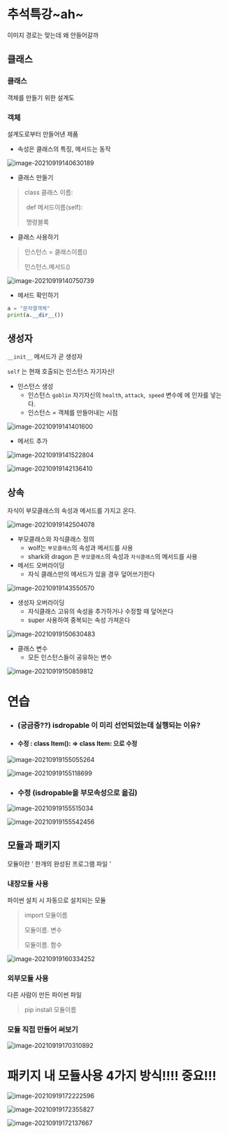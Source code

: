 # 추석특강~ah~

이미지 경로는 맞는데 왜 안들어갈까

## 클래스

### 클래스

객체를 만들기 위한 설계도

### 객체

설계도로부터 만들어낸 제품

- 속성은 클래스의 특징, 메서드는 동작

![image-20210919140630189](images/image-20210919140630189.png)

- 클래스 만들기

> class 클래스 이름:
>
> ​	def 메서드이름(self):
>
> ​			명령블록

- 클래스 사용하기

> 인스턴스 = 클래스이름()
>
> 인스턴스.메서드()

![image-20210919140750739](images/image-20210919140750739.png)

- 메서드 확인하기

```python
a = "문자열객체"
print(a.__dir__())
```



## 생성자

`__init__` 메서드가 곧 생성자

`self` 는 현재 호출되는 인스턴스 자기자신!

- 인스턴스 생성
  - 인스턴스 `goblin` 자기자신의 `health`, `attack`,` speed` 변수에 에 인자를 넣는다.
  - 인스턴스 = 객체를 만들어내는 시점

![image-20210919141401600](images/image-20210919141401600.png)

- 메서드 추가

![image-20210919141522804](images/image-20210919141522804.png)

![image-20210919142136410](images/image-20210919142136410.png)



## 상속

자식이 부모클래스의 속성과 메서드를 가지고 온다.

![image-20210919142504078](images/image-20210919142504078.png)

- 부모클래스와 자식클래스 정의
  - wolf는 `부모클래스`의 속성과 메서드를 사용
  - shark와 dragon 은 `부모클래스`의 속성과 `자식클래스`의 메서드를 사용
- 메서드 오버라이딩
  - 자식 클래스만의 메서드가 있을 경우 덮어쓰기한다

![image-20210919143550570](images/image-20210919143550570.png)

- 생성자 오버라이딩
  - 자식클래스 고유의 속성을 추가하거나 수정할 때 덮어쓴다
  - super 사용하여 중복되는 속성 가져온다

![image-20210919150630483](images/image-20210919150630483.png)

- 클래스 변수
  - 모든 인스턴스들이 공유하는 변수

![image-20210919150859812](images/image-20210919150859812.png)



# 연습

- ### (궁금증??) isdropable 이 미리 선언되었는데 실행되는 이유?

- #### 수정 : class Item(): => class Item: 으로 수정

![image-20210919155055264](images/image-20210919155055264.png)

![image-20210919155118699](images/image-20210919155118699.png)



- ### 수정 (isdropable을 부모속성으로 옮김)

![image-20210919155515034](images/image-20210919155515034.png)

![image-20210919155542456](images/image-20210919155542456.png)



## 모듈과 패키지

모듈이란 ' 한개의 완성된 프로그램 파일 '



### 내장모듈 사용

파이썬 설치 시 자동으로 설치되는 모듈

> import 모듈이름
>
> 모듈이름. 변수
>
> 모듈이름. 함수

![image-20210919160334252](images/image-20210919160334252.png)



### 외부모듈 사용

다른 사람이 만든 파이썬 파일

> pip install 모듈이름



### 모듈 직접 만들어 써보기

![image-20210919170310892](images/image-20210919170310892.png)



# 패키지 내 모듈사용 4가지 방식!!!! 중요!!!

![image-20210919172222596](images/image-20210919172222596.png)

![image-20210919172355827](images/image-20210919172355827.png)

![image-20210919172137667](images/image-20210919172137667.png)

